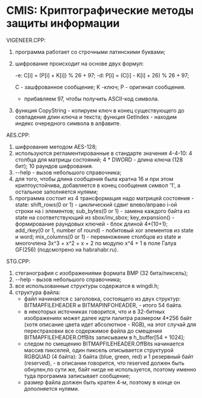 
CMIS: Криптографические методы защиты информации
=========

VIGENEER.CPP:
  1) программа работает со строчными латинскими буквами;
  2) шифрование происходит на основе двух формул:
     
      -e: C[i] = (P[i] + K[i]) % 26 + 97;
      -d: P[i] = (C[i] - K[i] + 26) % 26 + 97;
      
      C - зашфрованное сообщение;
      K -ключ;
      P - оригинал сообщения.
      * прибавляем 97, чтобы получить ASCII-код символа.
    
  3) функция CopyString - копируем ключ в конец существующего до совпадения длин ключа и текста;
     функция GetIndex - находим индекс очередного символа в алфавите.
   
   
AES.CPP:
  1) шифрование методом AES-128;
  2) используются регламентированные в стандарте значения 4-4-10:
      4 столбца для матрицы состояний;
      4 * DWORD - длина ключа (128 бит);
      10 раундов шифрования.
  3) --help - вызов небольшого справочника;
  4) для того, чтобы длина сообщения была кратна 16 и при этом криптоустойчива,
     добавляется в конец сообщения символ '1', а остальное заполняется нулями;
  5) программа состоит из 4 трансформация надо матрицей состояния - statе:
     shift_rows(0 or 1) - циклический сдвиг влево/вправо i-ой строки на i элементов;
		 sub_bytes(0 or 1) - замена каждого байта из state на соответствующий из sbox/inv_sbox;
		 key_expansion() - формирование раундовых ключей - блок длиной 4*(10+1);
		 add_rkey(0 or 1, number of round) - побитовый xor элементов из state и word;
		 mix_columns(0 or 1) - перемножение столбцов из state и многочлена  3x^3 + x^2 + x + 2
		                       по модулю x^4 + 1 в поле Галуа GF(256) (подсмотрено на habrahabr.ru).
   
   
STG.CPP:
   1) стеганография с изображениями формата BMP (32 бита/пиксель);
   2) --help - вызов небольшого справочника;
   3) все использованные структуры содержатся в wingdi.h;
   4) структура файла: 
      - файл начинается с заголовка, состоящего из двух структур: BITMAPFILEHEADER и BITMAPINFOHEADER, - итого 54 байта.
      - в некоторых источниках говорится, что и в 32-битных изображениях может далее идти палитра размером 4*256 байт 
        (хотя описание цвета идет абсолютное - RGB), на этот случай для перестраховки все содержимое файла до смещения
        BITMAPFILEHEADER.OffBits записываем в h_buffer[54 + 1024];
      - следом по смещению BITMAPFILEHEADER.OffBits начинается массив пикселей, один пиксель описывается структурой
        RGBQUAD (4 байта): 3 байта (blue, green, red) и 1 резервный байт (reserved), - в описании говорится,
        что reserved должен быть обнулен,по сути же, байт нигде не используется, поэтому именно туда программа
        записывает сообщение;
      - размер файла должен быть кратен 4-м, поэтому в конце он дополняется нулями.
